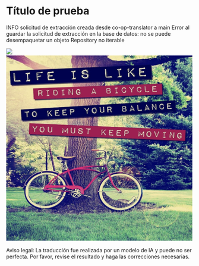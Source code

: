 # Título de prueba

INFO solicitud de extracción creada desde co-op-translator a main
Error al guardar la solicitud de extracción en la base de datos: no se puede desempaquetar un objeto Repository no iterable

![](https://upload.wikimedia.org/wikipedia/commons/thumb/7/77/Google_Images_2015_logo.svg/1200px-Google_Images_2015_logo.svg.png)
![](bicycle.png)


Aviso legal: La traducción fue realizada por un modelo de IA y puede no ser perfecta. Por favor, revise el resultado y haga las correcciones necesarias.
